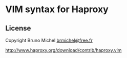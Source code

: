# VIM syntax for Haproxy



## License

Copyright Bruno Michel <brmichel@free.fr>

http://www.haproxy.org/download/contrib/haproxy.vim
